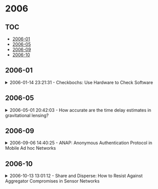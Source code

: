 # 2006

## TOC

- [2006-01](#2006-01)
- [2006-05](#2006-05)
- [2006-09](#2006-09)
- [2006-10](#2006-10)

## 2006-01

<details>

<summary>2006-01-14 23:21:31 - Checkbochs: Use Hardware to Check Software</summary>

- *Sorav Bansal*

- `0601068v1` - [abs](http://arxiv.org/abs/0601068v1) - [pdf](http://arxiv.org/pdf/cs/0601068v1)

> In this paper, we present a system called Checkbochs, a machine simulator that checks rules about its guest operating system and applications at the hardware level. The properties to be checked can be implemented as `plugins' in the Checkbochs simulator. Some of the properties that were checked using Checkbochs include null-pointer checks, format-string vulnerabilities, user/kernel pointer checks, and race-conditions. On implementing these checks, we were able to uncover previously-unknown bugs in widely used Linux distributions. We also tested our tools on undergraduate coursework, and found numerous bugs.

</details>


## 2006-05

<details>

<summary>2006-05-01 20:42:03 - How accurate are the time delay estimates in gravitational lensing?</summary>

- *Juan C. Cuevas-Tello, Peter Tino, Somak Raychaudhury*

- `0605042v1` - [abs](http://arxiv.org/abs/0605042v1) - [pdf](http://arxiv.org/pdf/astro-ph/0605042v1)

> We present a novel approach to estimate the time delay between light curves of multiple images in a gravitationally lensed system, based on Kernel methods in the context of machine learning. We perform various experiments with artificially generated irregularly-sampled data sets to study the effect of the various levels of noise and the presence of gaps of various size in the monitoring data. We compare the performance of our method with various other popular methods of estimating the time delay and conclude, from experiments with artificial data, that our method is least vulnerable to missing data and irregular sampling, within reasonable bounds of Gaussian noise. Thereafter, we use our method to determine the time delays between the two images of quasar Q0957+561 from radio monitoring data at 4 cm and 6 cm, and conclude that if only the observations at epochs common to both wavelengths are used, the time delay gives consistent estimates, which can be combined to yield 408\pm 12 days. The full 6 cm dataset, which covers a longer monitoring period, yields a value which is 10% larger, but this can be attributed to differences in sampling and missing data.

</details>


## 2006-09

<details>

<summary>2006-09-06 14:40:25 - ANAP: Anonymous Authentication Protocol in Mobile Ad hoc Networks</summary>

- *Tomasz Ciszkowski, Zbigniew Kotulski*

- `0609016v2` - [abs](http://arxiv.org/abs/0609016v2) - [pdf](http://arxiv.org/pdf/cs/0609016v2)

> The pervasiveness of wireless communication recently gave mobile ad hoc networks (MANET) a significant researchers' attention, due to its innate capabilities of instant communication in many time and mission critical applications. However, its natural advantages of networking in civilian and military environments make them vulnerable to security threats. Support for an anonymity in MANET is an orthogonal to security critical challenge we faced in this paper. We propose a new anonymous authentication protocol for mobile ad hoc networks enhanced with a distributed reputation system. The main its objective is to provide mechanisms concealing a real identity of communicating nodes with an ability of resist to known attacks. The distributed reputation system is incorporated for a trust management and malicious behavior detection in the network. The end-to-end anonymous authentication is conducted in three-pass handshake based on an asymmetric and symmetric key cryptography. After successfully finished authentication phase secure and multiple anonymous data channels are established. The anonymity is guarantied by randomly chosen pseudonyms owned by a user. Nodes of the network are publicly identified and are independent of users' pseudonyms. In this paper we presented an example of the protocol implementation.

</details>


## 2006-10

<details>

<summary>2006-10-13 13:01:12 - Share and Disperse: How to Resist Against Aggregator Compromises in Sensor Networks</summary>

- *Thomas Claveirole, Marcelo Dias de Amorim, Michel Abdalla, Yannis Viniotis*

- `0610084v1` - [abs](http://arxiv.org/abs/0610084v1) - [pdf](http://arxiv.org/pdf/cs/0610084v1)

> A common approach to overcome the limited nature of sensor networks is to aggregate data at intermediate nodes. A challenging issue in this context is to guarantee end-to-end security mainly because sensor networks are extremely vulnerable to node compromises. In order to secure data aggregation, in this paper we propose three schemes that rely on multipath routing. The first one guarantees data confidentiality through secret sharing, while the second and third ones provide data availability through information dispersal. Based on qualitative analysis and implementation, we show that, by applying these schemes, a sensor network can achieve data confidentiality, authenticity, and protection against denial of service attacks even in the presence of multiple compromised nodes.

</details>

